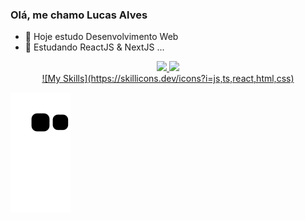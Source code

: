 ### Olá, me chamo Lucas Alves

- 🔭 Hoje estudo Desenvolvimento Web
- 🌱 Estudando ReactJS & NextJS ...

<div align="center">
  <a href="https://github.com/LucasAvs1">
  <img height="180em" src="https://github-readme-stats.vercel.app/api?username=LucasAvs1&show_icons=true&theme=onedark&include_all_commits=true&count_private=true"/>
  <img height="180em" src="https://github-readme-stats.vercel.app/api/top-langs/?username=LucasAvs1&layout=compact&langs_count=7&theme=onedark"/>
  <br>![My Skills](https://skillicons.dev/icons?i=js,ts,react,html,css)
</div>

  ![Snake animation](https://github.com/rafaballerini/rafaballerini/blob/output/github-contribution-grid-snake.svg)
